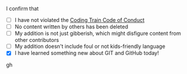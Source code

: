 <!---
Choo Choo, fellow Coding Train viewer! 
Thank you for contributing to this repository and for adding to this collection of poems.

Before you submit your pull request, please check the following and place an 'X' between the bracket:
-->

I confirm that
- [ ] I have not violated the [Coding  Train Code of Conduct](https://github.com/CodingTrain/Code-of-Conduct)
- [ ] No content written by others has been deleted
- [ ] My addition is not just gibberish, which might disfigure content from other contributors
- [ ] My addition doesn't include foul or not kids-friendly language
- [X] I have learned something new about GIT and GitHub today!

<!--- 
Thanks for making the Coding Train community a fun and welcoming place for everyone.
Now, feel free to tell us more about your addition! Check the preview tab at the top to check for any markdown-errors!
-->
gh
